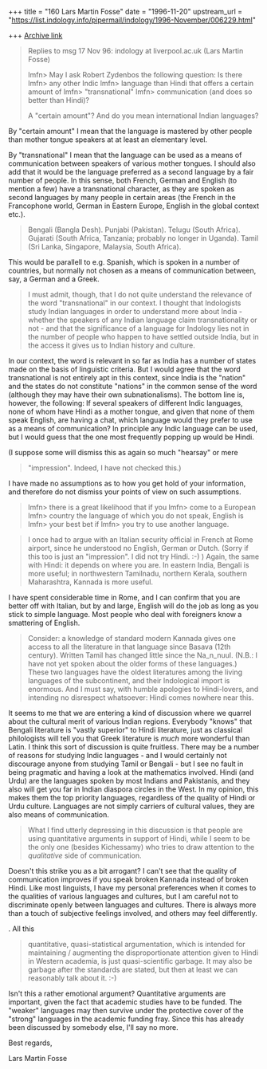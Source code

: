 +++
title = "160 Lars Martin Fosse"
date = "1996-11-20"
upstream_url = "https://list.indology.info/pipermail/indology/1996-November/006229.html"

+++
[Archive link](https://list.indology.info/pipermail/indology/1996-November/006229.html)

>
>Replies to msg 17 Nov 96: indology at liverpool.ac.uk (Lars Martin Fosse)
>
> lmfn> May I ask Robert Zydenbos the following question: Is there
> lmfn> any other Indic
> lmfn> language than Hindi that offers a certain amount of
> lmfn> "transnational"
> lmfn> communication (and does so better than Hindi)?
>
>A "certain amount"? And do you mean international Indian languages?

By "certain amount" I mean that the language is mastered by other people
than mother tongue speakers at at least an elementary level.

By "transnational" I mean that the language can be used as a means of
communication between speakers of various mother tongues. I should also add
that it would be the language preferred as a second language by a fair
number of people. In this sense, both French, German and English (to mention
a few) have a transnational character, as they are spoken as second
languages by many people in certain areas (the French in the Francophone
world, German in Eastern Europe, English in the global context etc.). 

>Bengali (Bangla Desh).
>Punjabi (Pakistan).
>Telugu (South Africa).
>Gujarati (South Africa, Tanzania; probably no longer in Uganda).
>Tamil (Sri Lanka, Singapore, Malaysia, South Africa).

This would be parallell to e.g. Spanish, which is spoken in a number of
countries, but normally not chosen as a means of communication between, say,
a German and a Greek. 

>I must admit, though, that I do not quite understand the relevance of the word
>"transnational" in our context. I thought that Indologists study Indian
>languages in order to understand more about India - whether the speakers of any
>Indian language claim transnationality or not - and that the significance of a
>language for Indology lies not in the number of people who happen to have
>settled outside India, but in the access it gives us to Indian history and
>culture.

In our context, the word is relevant in so far as India has a number of
states made on the basis of linguistic criteria. But I would agree that the
word transnational is not entirely apt in this context, since India is the
"nation" and the states do not constitute "nations" in the common sense of
the word (although they may have their own subnationalisms). The bottom line
is, however, the following: If several speakers of different Indic
languages, none of whom have Hindi as a mother tongue, and given that none
of them speak English, are having a chat, which language would they prefer
to use as a means of communication? In principle any Indic language can be
used, but I would guess that the one most frequently popping up would be Hindi. 

 (I suppose some will dismiss this as again so much "hearsay" or mere
>"impression". Indeed, I have not checked this.)

I have made no assumptions as to how you get hold of your information, and
therefore do not dismiss your points of view on such assumptions.

> lmfn> there is a great likelihood that if you
> lmfn> come to a European
> lmfn> country the language of which you do not speak, English is
> lmfn> your best bet if
> lmfn> you try to use another language. 

>I once had to argue with an Italian security official in French at Rome
>airport, since he understood no English, German or Dutch. (Sorry if this too is
>just an "impression". I did not try Hindi. :-) ) Again, the same with Hindi: it
>depends on where you are. In eastern India, Bengali is more useful; in
>northwestern Tamilnadu, northern Kerala, southern Maharashtra, Kannada is more
>useful.

I have spent considerable time in Rome, and I can confirm that you are
better off with Italian, but by and large, English will do the job as long
as you stick to simple language. Most people who deal with foreigners know a
smattering of English. 

>Consider: a knowledge of standard modern Kannada gives one access to all the
>literature in that language since Basava (12th century). Written Tamil has
>changed little since the Na_n_nuul. (N.B.: I have not yet spoken about the
>older forms of these languages.) These two languages have the oldest
>literatures among the living languages of the subcontinent, and their
>Indological import is enormous. And I must say, with humble apologies to
>Hindi-lovers, and intending no disrespect whatsoever: Hindi comes nowhere near
>this.

It seems to me that we are entering a kind of discussion where we quarrel
about the cultural merit of various Indian regions. Everybody "knows" that
Bengali literature is "vastly superior" to Hindi literature, just as
classical philologists will tell you that Greek literature is *much* more
wonderful than Latin. I think this sort of discussion is quite fruitless.
There may be a number of reasons for studying Indic languages - and I would
certainly not discourage anyone from studying Tamil or Bengali - but I see
no fault in being pragmatic and having a look at the mathematics involved.
Hindi (and Urdu) are the languages spoken by most Indians and Pakistanis,
and they also will get you far in Indian diaspora circles in the West. In my
opinion, this makes them the top priority languages, regardless of the
quality of Hindi or Urdu culture. Languages are not simply carriers of
cultural values, they are also means of communication. 

>What I find utterly depressing in this discussion is that people are using
>quantitative arguments in support of Hindi, while I seem to be the only one
>(besides Kichessamy) who tries to draw attention to the _qualitative_ side of
>communication.

Doesn't this strike you as a bit arrogant? I can't see that the quality of
communication improves if you speak broken Kannada instead of broken Hindi.
Like most linguists, I have my personal preferences when it comes to the
qualities of various languages and cultures, but I am careful not to
discriminate openly between languages and cultures. There is always more
than a touch of subjective feelings involved, and others may feel differently.

. All this
>quantitative, quasi-statistical argumentation, which is intended for
>maintaining / augmenting the disproportionate attention given to Hindi in
>Western academia, is just quasi-scientific garbage. It may also be garbage
>after the standards are stated, but then at least we can reasonably talk about
>it. :-)

Isn't this a rather emotional argument? Quantitative arguments are
important, given the fact that academic studies have to be funded. The
"weaker" languages may then survive under the protective cover of the
"strong" languages in the academic funding fray. Since this has already been
discussed by somebody else, I'll say no more.

Best regards,

Lars Martin Fosse





